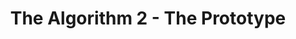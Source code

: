 ---
layout: playlist
title: The Algorithm 2 - The Prototype
songs: [
    internet-vibes,
    simple-phonk,
    bass-and-piano,
    damp,
    humble,
    sorry-phonk,
    cymaprodz
]
---